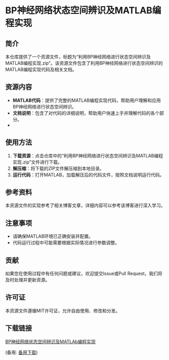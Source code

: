 # BP神经网络状态空间辨识及MATLAB编程实现

## 简介
本仓库提供了一个资源文件，标题为“利用BP神经网络进行状态空间辨识及MATLAB编程实现.zip”。该资源文件包含了利用BP神经网络进行状态空间辨识的MATLAB编程实现代码及相关文档。

## 资源内容
- **MATLAB代码**：提供了完整的MATLAB编程实现代码，帮助用户理解和应用BP神经网络进行状态空间辨识。
- **文档说明**：包含了对代码的详细说明，帮助用户快速上手并理解代码的各个部分。
- 
## 使用方法
1. **下载资源**：点击仓库中的“利用BP神经网络进行状态空间辨识及MATLAB编程实现.zip”文件进行下载。
2. **解压缩**：将下载的ZIP文件解压缩到本地目录。
3. **运行代码**：打开MATLAB，加载解压后的代码文件，按照文档说明运行代码。

## 参考资料
本资源文件的实现参考了相关博客文章，详细内容可以参考该博客进行深入学习。

## 注意事项
- 请确保MATLAB环境已正确安装并配置。
- 代码运行过程中可能需要根据实际情况进行参数调整。

## 贡献
如果您在使用过程中有任何问题或建议，欢迎提交Issue或Pull Request，我们将及时处理并更新资源。

## 许可证
本资源文件遵循MIT许可证，允许自由使用、修改和分发。

## 下载链接
[BP神经网络状态空间辨识及MATLAb编程实现](https://pan.quark.cn/s/61fd7e3c1725) 

(备用: [备用下载](https://pan.baidu.com/s/11Ndyo0pXkmqPP3EDOclZNA?pwd=1234))
